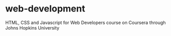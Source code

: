 # web-development
HTML, CSS and Javascript for Web Developers course on Coursera through Johns Hopkins University
